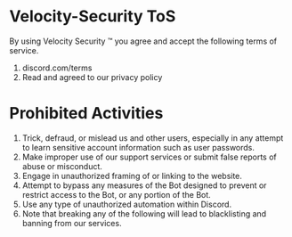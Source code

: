 # Velocity-Security ToS

By using Velocity Security ™ you agree and accept the following terms of service.

1. discord.com/terms
2. Read and agreed to our privacy policy

# Prohibited Activities

1. Trick, defraud, or mislead us and other users, especially in any attempt to learn sensitive account information such as user passwords.
2. Make improper use of our support services or submit false reports of abuse or misconduct.
3. Engage in unauthorized framing of or linking to the website.
4. Attempt to bypass any measures of the Bot designed to prevent or restrict access to the Bot, or any portion of the Bot.
5. Use any type of unauthorized automation within Discord.
6. Note that breaking any of the following will lead to blacklisting and banning from our services.
